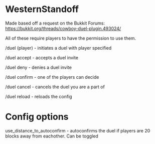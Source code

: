 # WesternStandoff
Made based off a request on the Bukkit Forums: https://bukkit.org/threads/cowboy-duel-plugin.493024/

All of these require players to have the permission to use them.

/duel (player) - initiates a duel with player specified

/duel accept - accepts a duel invite

/duel deny - denies a duel invite

/duel confirm - one of the players can decide

/duel cancel - cancels the duel you are a part of

/duel reload - reloads the config

# Config options

use_distance_to_autoconfirm - autoconfirms the duel if players are 20 blocks away from eachother. Can be toggled
